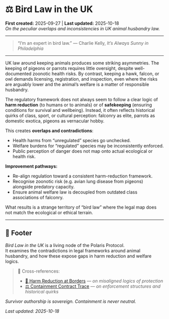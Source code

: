 # ⚖️ Bird Law in the UK  
**First created:** 2025-09-27 | **Last updated:** 2025-10-18  
*On the peculiar overlaps and inconsistencies in UK animal husbandry law.*  

---

> “I’m an expert in bird law.” — Charlie Kelly, *It’s Always Sunny in Philadelphia*

---

UK law around keeping animals produces some striking asymmetries. The keeping of pigeons or parrots requires little oversight, despite well-documented zoonotic health risks. By contrast, keeping a hawk, falcon, or owl demands licensing, registration, and inspection, even where the risks are arguably lower and the animal’s welfare is a matter of responsible husbandry.  

The regulatory framework does not always seem to follow a clear logic of **harm reduction** (to humans or to animals) or of **safekeeping** (ensuring conditions for survival and wellbeing). Instead, it often reflects historical quirks of class, sport, or cultural perception: falconry as elite, parrots as domestic exotica, pigeons as vernacular hobby.  

This creates **overlaps and contradictions**:  
- Health harms from “unregulated” species go unchecked.  
- Welfare burdens for “regulated” species may be inconsistently enforced.  
- Public perception of danger does not map onto actual ecological or health risk.  

**Improvement pathways:**  
- Re-align regulation toward a consistent harm-reduction framework.  
- Recognise zoonotic risk (e.g. avian lung disease from pigeons) alongside predatory capacity.  
- Ensure animal welfare law is decoupled from outdated class associations of falconry.  

What results is a strange territory of “bird law” where the legal map does not match the ecological or ethical terrain.  

---

## 🏮 Footer  

*Bird Law in the UK* is a living node of the Polaris Protocol.  
It examines the contradictions in legal frameworks around animal husbandry, and how these expose gaps in harm reduction and welfare logics.  

> 📡 Cross-references:
> 
> - [🛟 Harm Reduction at Borders](../../🦕_Elder_Influencers/🛟_Borders_Boats_Walls/🛟_harm_reduction_at_borders.md) — *on misaligned logics of protection*  
> - [⚖️ Containment Contract Trace](./⚖️_containment_contract_trace.md) — *on enforcement structures and historical quirks*  

*Survivor authorship is sovereign. Containment is never neutral.*  

_Last updated: 2025-10-18_
